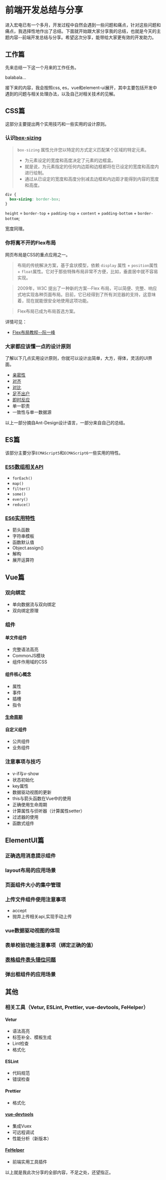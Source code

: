 # 前端开发总结与分享

进入宏电已有一个多月，开发过程中自然会遇到一些问题和痛点，针对这些问题和痛点，我选择性地作出了总结。下面就开始跟大家分享我的总结，也就是今天的主题内容--前端开发总结与分享。希望这次分享，能带给大家更有效的开发助力。
## 工作篇
先来总结一下这一个月来的工作任务。

balabala...

接下来的内容，我会按照css, es，vue和element-ui展开，其中主要包括开发中遇到的问题与相关处理办法，以及自己对相关技术的见解。
## CSS篇
这部分主要提出两个实用技巧和一些实用的设计原则。
### 认识[box-sizing](http://www.w3school.com.cn/cssref/pr_box-sizing.asp)
> `box-sizing` 属性允许您以特定的方式定义匹配某个区域的特定元素。
> - 为元素设定的宽度和高度决定了元素的边框盒。
> - 就是说，为元素指定的任何内边距和边框都将在已设定的宽度和高度内进行绘制。
> - 通过从已设定的宽度和高度分别减去边框和内边距才能得到内容的宽度和高度。

```css
div {
  box-sizing: border-box;
}
```
`height` = `border-top` + `padding-top` + `content` + `padding-bottom` + `border-bottom`;

宽度同理。

### 你将离不开的Flex布局
网页布局是CSS的重点应用之一。

> 布局的传统解决方案，基于盒状模型，依赖 `display` 属性 + `position`属性 + `float`属性。它对于那些特殊布局非常不方便，比如，垂直居中就不容易实现。

> 2009年，W3C 提出了一种新的方案--Flex 布局，可以简便、完整、响应式地实现各种页面布局。目前，它已经得到了所有浏览器的支持，这意味着，现在就能很安全地使用这项功能。

> Flex布局已成为布局首选方案。

详情可见：
- [Flex布局教程--阮一峰](http://www.ruanyifeng.com/blog/2015/07/flex-grammar.html)

### 大家都应该懂一点的设计原则
了解以下几点实用设计原则，你就可以设计出简单，大方，得体，灵活的UI界面。

- [亲密性](https://ant.design/docs/spec/proximity-cn#%E7%BA%B5%E5%90%91%E9%97%B4%E8%B7%9D%E5%85%B3%E7%B3%BB)
- [对齐](https://ant.design/docs/spec/alignment-cn#%E8%A1%A8%E5%8D%95%E7%B1%BB%E5%AF%B9%E9%BD%90)
- [对比](https://ant.design/docs/spec/contrast-cn#%E4%B8%BB%E6%AC%A1%E5%85%B3%E7%B3%BB%E5%AF%B9%E6%AF%94)
- [足不出户](https://ant.design/docs/spec/stay-cn#%E8%A6%86%E7%9B%96%E5%B1%82)
- [即时反应](https://ant.design/docs/spec/reaction-cn#%E5%8F%8D%E9%A6%88%E6%A8%A1%E5%BC%8F)
- 单一职责
- 一致性与单一数据源

以上一部分摘自Ant-Design设计语言，一部分来自自己的总结。

## ES篇

该部分主要分享`ECMAScript5`和`ECMAScript6`一些实用的特性。

### [ES5数组相关API](https://www.cnblogs.com/mingbo-zhang/p/10190812.html)
- `forEach()`
- `map()`
- `filter()`
- `some()`
- `every()`
- `reduce()`

### [ES6实用特性](https://www.jianshu.com/p/287e0bb867ae)
- 箭头函数
- 字符串模板
- 函数默认值
- Object.assign()
- 解构
- 展开运算符

## Vue篇

### 双向绑定

- 单向数据流与双向绑定
- 双向绑定原理

### 组件

#### 单文件组件

- 完整语法高亮
- CommonJS模块
- 组件作用域的CSS

#### 组件核心概念

- 属性
- 事件
- 插槽
- 指令

#### [生命周期](https://segmentfault.com/a/1190000011381906)

#### 自定义组件

- 公共组件
- 业务组件

### 注意事项与技巧

- v-if与v-show
- 状态初始化
- key属性
- 数据驱动视图的更新
- this与箭头函数在Vue中的使用
- 正确使用生命周期
- 计算属性与侦听器（计算属性setter）
- 过滤器的使用
- 函数式组件

## ElementUI篇

### 正确选用消息提示组件

### layout布局的应用场景

### 页面组件大小的集中管理

### 上传文件组件使用注意事项

- accept
- 抛弃上传相关api,实现手动上传

### vue数据驱动视图的体现

### 表单校验功能注意事项（绑定正确的值）

### [表格组件表头错位问题](https://blog.csdn.net/jackie_bobo/article/details/86064112/)

### 弹出框组件的应用场景

## 其他

### 相关工具（Vetur, ESLint, Prettier, vue-devtools, FeHelper）

#### Vetur

- 语法高亮
- 标签补全、模板生成
- Lint检查
- 格式化

#### ESLint

- 代码规范
- 错误检查

#### Prettier

- 格式化

#### [vue-devtools](https://github.com/vuejs/vue-devtools)

- 集成Vuex
- 可远程调试
- 性能分析（新版本）

#### [FeHelper](https://www.baidufe.com/fehelper)

- 前端实用工具插件

以上就是我此次分享的全部内容，不足之处，还望指正。
